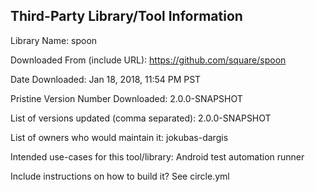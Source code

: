 Third-Party Library/Tool Information
------------------------------------

Library Name: spoon

Downloaded From (include URL): https://github.com/square/spoon

Date Downloaded: Jan 18, 2018, 11:54 PM PST

Pristine Version Number Downloaded: 2.0.0-SNAPSHOT

List of versions updated (comma separated): 2.0.0-SNAPSHOT

List of owners who would maintain it: jokubas-dargis

Intended use-cases for this tool/library: Android test automation runner

Include instructions on how to build it?  See circle.yml